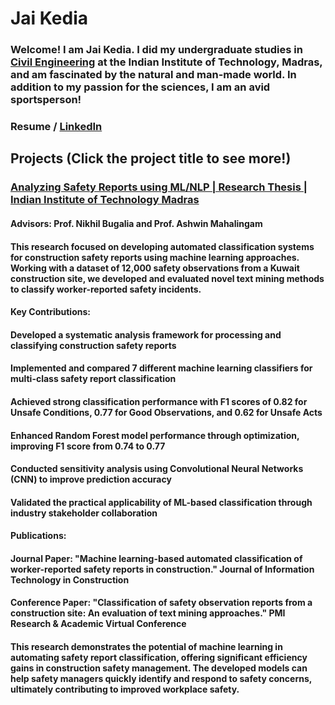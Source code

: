 # Jai Kedia

### Welcome! I am Jai Kedia. I did my undergraduate studies in [Civil Engineering](https://civil.iitm.ac.in/) at the Indian Institute of Technology, Madras, and am fascinated by the natural and man-made world. In addition to my passion for the sciences, I am an avid sportsperson!

### Resume / [LinkedIn](https://www.linkedin.com/in/jai-kedia-471293152/)

## Projects (Click the project title to see more!)

### [Analyzing Safety Reports using ML/NLP | Research Thesis | Indian Institute of Technology Madras]()
#### Advisors: Prof. Nikhil Bugalia and Prof. Ashwin Mahalingam
#### This research focused on developing automated classification systems for construction safety reports using machine learning approaches. Working with a dataset of 12,000 safety observations from a Kuwait construction site, we developed and evaluated novel text mining methods to classify worker-reported safety incidents.

#### Key Contributions:

#### Developed a systematic analysis framework for processing and classifying construction safety reports
#### Implemented and compared 7 different machine learning classifiers for multi-class safety report classification
#### Achieved strong classification performance with F1 scores of 0.82 for Unsafe Conditions, 0.77 for Good Observations, and 0.62 for Unsafe Acts
#### Enhanced Random Forest model performance through optimization, improving F1 score from 0.74 to 0.77
#### Conducted sensitivity analysis using Convolutional Neural Networks (CNN) to improve prediction accuracy
#### Validated the practical applicability of ML-based classification through industry stakeholder collaboration

#### Publications:

#### Journal Paper: "Machine learning-based automated classification of worker-reported safety reports in construction." Journal of Information Technology in Construction
#### Conference Paper: "Classification of safety observation reports from a construction site: An evaluation of text mining approaches." PMI Research & Academic Virtual Conference

#### This research demonstrates the potential of machine learning in automating safety report classification, offering significant efficiency gains in construction safety management. The developed models can help safety managers quickly identify and respond to safety concerns, ultimately contributing to improved workplace safety.
